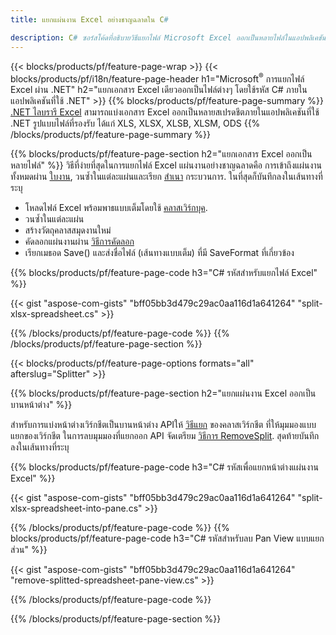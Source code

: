 ```yaml
---
title: แยกแผ่นงาน Excel อย่างชาญฉลาดใน C#

description: C# ซอร์สโค้ดที่อธิบายวิธีแยกไฟล์ Microsoft Excel ออกเป็นหลายไฟล์ในแอปพลิเคชัน Visual C#.NET
---
```

{{< blocks/products/pf/feature-page-wrap >}}
{{< blocks/products/pf/i18n/feature-page-header h1="Microsoft<sup>&reg;</sup> การแยกไฟล์ Excel ผ่าน .NET" h2="แยกเอกสาร Excel เดียวออกเป็นไฟล์ต่างๆ โดยใช้รหัส C# ภายในแอปพลิเคชันที่ใช้ .NET" >}}
{{% blocks/products/pf/feature-page-summary %}}
[.NET ไลบรารี Excel](/cells/net/) สามารถแบ่งเอกสาร Excel ออกเป็นหลายสเปรดชีตภายในแอปพลิเคชันที่ใช้ .NET รูปแบบไฟล์ที่รองรับ ได้แก่ XLS, XLSX, XLSB, XLSM, ODS
{{% /blocks/products/pf/feature-page-summary %}}

{{% blocks/products/pf/feature-page-section h2="แยกเอกสาร Excel ออกเป็นหลายไฟล์" %}}
วิธีที่ง่ายที่สุดในการแยกไฟล์ Excel แผ่นงานอย่างชาญฉลาดคือ การเข้าถึงแผ่นงานทั้งหมดผ่าน [ใบงาน](https://reference.aspose.com/cells/net/aspose.cells/workbook/properties/worksheets), วนซ้ำในแต่ละแผ่นและเรียก [สำเนา](https://reference.aspose.com/cells/net/aspose.cells/worksheet/methods/copy) กระบวนการ. ในที่สุดก็บันทึกลงในเส้นทางที่ระบุ 

+ โหลดไฟล์ Excel พร้อมพาธแบบเต็มโดยใช้ [คลาสเวิร์กบุค](https://reference.aspose.com/cells/net/aspose.cells/workbook).
+ วนซ้ำในแต่ละแผ่น
+ สร้างวัตถุคลาสสมุดงานใหม่
+ คัดลอกแผ่นงานผ่าน [วิธีการคัดลอก](https://reference.aspose.com/cells/net/aspose.cells/worksheet/methods/copy)
+ เรียกเมธอด Save() และส่งชื่อไฟล์ (เส้นทางแบบเต็ม) ที่มี SaveFormat ที่เกี่ยวข้อง

{{% blocks/products/pf/feature-page-code h3="C# รหัสสำหรับแยกไฟล์ Excel" %}}

{{< gist "aspose-com-gists" "bff05bb3d479c29ac0aa116d1a641264" "split-xlsx-spreadsheet.cs" >}}

{{% /blocks/products/pf/feature-page-code %}}
{{% /blocks/products/pf/feature-page-section %}}

{{< blocks/products/pf/feature-page-options formats="all" afterslug="Splitter" >}}

{{% blocks/products/pf/feature-page-section h2="แยกแผ่นงาน Excel ออกเป็นบานหน้าต่าง" %}}

สำหรับการแบ่งหน้าต่างเวิร์กชีตเป็นบานหน้าต่าง APIให้ [วิธีแยก](https://reference.aspose.com/cells/net/aspose.cells/worksheet/methods/split) ของคลาสเวิร์กชีต ที่ให้มุมมองแบบแยกของเวิร์กชีต ในการลบมุมมองที่แยกออก API จัดเตรียม [วิธีการ RemoveSplit](https://reference.aspose.com/cells/net/aspose.cells/worksheet/methods/removesplit). สุดท้ายบันทึกลงในเส้นทางที่ระบุ 

{{% blocks/products/pf/feature-page-code h3="C# รหัสเพื่อแยกหน้าต่างแผ่นงาน Excel" %}}

{{< gist "aspose-com-gists" "bff05bb3d479c29ac0aa116d1a641264" "split-xlsx-spreadsheet-into-pane.cs" >}}

{{% /blocks/products/pf/feature-page-code %}}
{{% blocks/products/pf/feature-page-code h3="C# รหัสสำหรับลบ Pan View แบบแยกส่วน" %}}

{{< gist "aspose-com-gists" "bff05bb3d479c29ac0aa116d1a641264" "remove-splitted-spreadsheet-pane-view.cs" >}}

{{% /blocks/products/pf/feature-page-code %}}

{{% /blocks/products/pf/feature-page-section %}}
